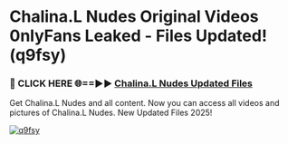 # Chalina.L Nudes Original Videos 0nlyFans Leaked - Files Updated! (q9fsy)

<h3>🔴 CLICK HERE 🌐==►► <a href="https://tinyurl.com/5h6xmrr3" rel="nofollow">Chalina.L Nudes Updated Files</a></h3>

Get Chalina.L Nudes and all content. Now you can access all videos and pictures of Chalina.L Nudes. New Updated Files 2025!

[![q9fsy](https://i.imgur.com/KVD873Z.gif)](https://tinyurl.com/5h6xmrr3)

